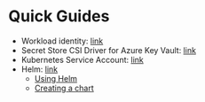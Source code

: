 # Quick Guides

- Workload identity: [link](/workload-identity/README.md)
- Secret Store CSI Driver for Azure Key Vault: [link](/csi-secret/README.md)
- Kubernetes Service Account: [link](/service-account/README.md)
- Helm: [link](helm/README.md)
    - [Using Helm](helm/README.md#using-helm)
    - [Creating a chart](helm/README.md#creating-a-helm-chart-🔨)

